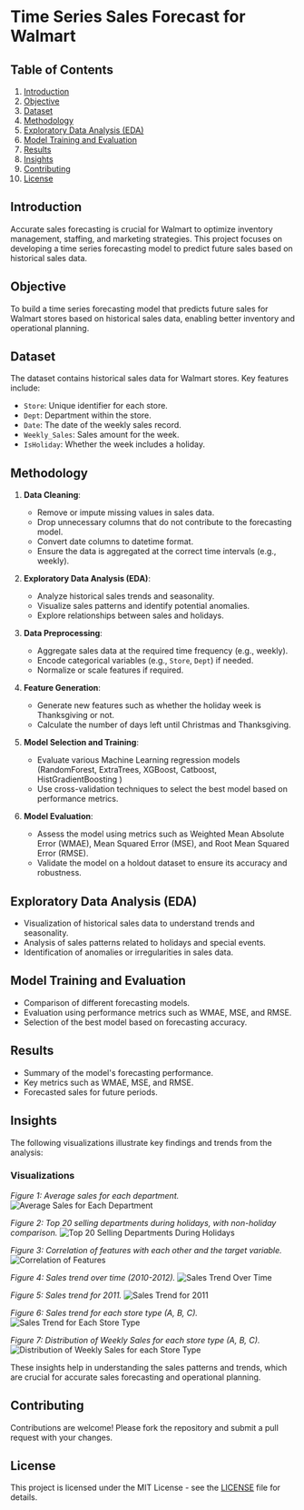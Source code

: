 # Time Series Sales Forecast for Walmart

## Table of Contents
1. [Introduction](#introduction)
2. [Objective](#objective)
3. [Dataset](#dataset)
4. [Methodology](#methodology)
5. [Exploratory Data Analysis (EDA)](#exploratory-data-analysis-eda)
6. [Model Training and Evaluation](#model-training-and-evaluation)
7. [Results](#results)
8. [Insights](#insights)
9. [Contributing](#contributing)
10. [License](#license)
<!-- 9. [Usage](#usage) -->

## Introduction
Accurate sales forecasting is crucial for Walmart to optimize inventory management, staffing, and marketing strategies. This project focuses on developing a time series forecasting model to predict future sales based on historical sales data.

## Objective
To build a time series forecasting model that predicts future sales for Walmart stores based on historical sales data, enabling better inventory and operational planning.

## Dataset
The dataset contains historical sales data for Walmart stores. Key features include:
- `Store`: Unique identifier for each store.
- `Dept`: Department within the store.
- `Date`: The date of the weekly sales record.
- `Weekly_Sales`: Sales amount for the week.
- `IsHoliday`: Whether the week includes a holiday.

## Methodology
1. **Data Cleaning**:
   - Remove or impute missing values in sales data.
   - Drop unnecessary columns that do not contribute to the forecasting model.
   - Convert date columns to datetime format.
   - Ensure the data is aggregated at the correct time intervals (e.g., weekly).

2. **Exploratory Data Analysis (EDA)**:
   - Analyze historical sales trends and seasonality.
   - Visualize sales patterns and identify potential anomalies.
   - Explore relationships between sales and holidays.

3. **Data Preprocessing**:
   - Aggregate sales data at the required time frequency (e.g., weekly).
   - Encode categorical variables (e.g., `Store`, `Dept`) if needed.
   - Normalize or scale features if required.
     
4. **Feature Generation**:
   - Generate new features such as whether the holiday week is Thanksgiving or not.
   - Calculate the number of days left until Christmas and Thanksgiving.

5. **Model Selection and Training**:
   - Evaluate various Machine Learning regression models (RandomForest, ExtraTrees, XGBoost, Catboost, HistGradientBoosting )
   - Use cross-validation techniques to select the best model based on performance metrics.

6. **Model Evaluation**:
   - Assess the model using metrics such as Weighted Mean Absolute Error (WMAE), Mean Squared Error (MSE), and Root Mean Squared Error (RMSE).
   - Validate the model on a holdout dataset to ensure its accuracy and robustness.

## Exploratory Data Analysis (EDA)
- Visualization of historical sales data to understand trends and seasonality.
- Analysis of sales patterns related to holidays and special events.
- Identification of anomalies or irregularities in sales data.
  
   

## Model Training and Evaluation
- Comparison of different forecasting models.
- Evaluation using performance metrics such as WMAE, MSE, and RMSE.
- Selection of the best model based on forecasting accuracy.

## Results
- Summary of the model's forecasting performance.
- Key metrics such as WMAE, MSE, and RMSE.
- Forecasted sales for future periods.

## Insights

The following visualizations illustrate key findings and trends from the analysis:

  ### Visualizations
  *Figure 1: Average sales for each department.*
   ![Average Sales for Each Department](TSSF%20Walmart/Untitled%20Folder/assets/avg_dept_sales.png)

  *Figure 2: Top 20 selling departments during holidays, with non-holiday comparison.*
  ![Top 20 Selling Departments During Holidays](TSSF%20Walmart/Untitled%20Folder/assets/top20_departments_holidays.png)
  
  
  *Figure 3: Correlation of features with each other and the target variable.*
   ![Correlation of Features](TSSF%20Walmart/Untitled%20Folder/assets/fts_corr.png)
   


  *Figure 4: Sales trend over time (2010-2012).*
   ![Sales Trend Over Time](TSSF%20Walmart/Untitled%20Folder/assets/sales_trend.png)


  *Figure 5: Sales trend for 2011.*
   ![Sales Trend for 2011](TSSF%20Walmart/Untitled%20Folder/assets/sales_trend_2011.png)
  


*Figure 6: Sales trend for each store type (A, B, C).*
   ![Sales Trend for Each Store Type](TSSF%20Walmart/Untitled%20Folder/assets/sales_trend_by_sType.png)
   


*Figure 7: Distribution of Weekly Sales for each store type (A, B, C).*
   ![Distribution of Weekly Sales for each Store Type](TSSF%20Walmart/Untitled%20Folder/assets/dist_of_weekly_sales_byType.png)


These insights help in understanding the sales patterns and trends, which are crucial for accurate sales forecasting and operational planning.
<!-- Hidden till fixed
## Usage
1. Clone the repository:
    ```bash
    git clone https://github.com/Kimo2111/WalmartSalesForecast.git
    ```
2. Install the necessary dependencies:
    ```bash
    pip install -r requirements.txt
    ```
3. Run the data cleaning and preprocessing script:
    ```bash
    python preprocess_data.py
    ```
4. Train the forecasting model:
    ```bash
    python train_model.py
    ```
5. Evaluate the model:
    ```bash
    python evaluate_model.py
    ```
    -->

## Contributing
Contributions are welcome! Please fork the repository and submit a pull request with your changes.

## License
This project is licensed under the MIT License - see the [LICENSE](LICENSE) file for details.
